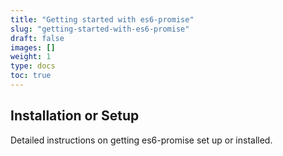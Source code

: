 ```yaml
---
title: "Getting started with es6-promise"
slug: "getting-started-with-es6-promise"
draft: false
images: []
weight: 1
type: docs
toc: true
---
```


## Installation or Setup
Detailed instructions on getting es6-promise set up or installed.

